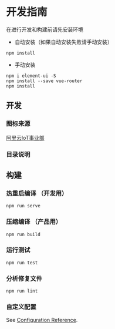 # 开发指南

在进行开发和构建前请先安装环境

- 自动安装（如果自动安装失败请手动安装）
```
npm install
```

- 手动安装
```
npm i element-ui -S
npm install --save vue-router
npm install
```

## 开发

### 图标来源
[阿里云IoT事业部](https://www.iconfont.cn/collections/detail?spm=a313x.7781069.1998910419.d9df05512&cid=12507)

### 目录说明






## 构建

### 热重启编译 （开发用）
```
npm run serve
```

### 压缩编译 （产品用）
```
npm run build
```

### 运行测试
```
npm run test
```

### 分析修复文件
```
npm run lint
```

### 自定义配置
See [Configuration Reference](https://cli.vuejs.org/config/).